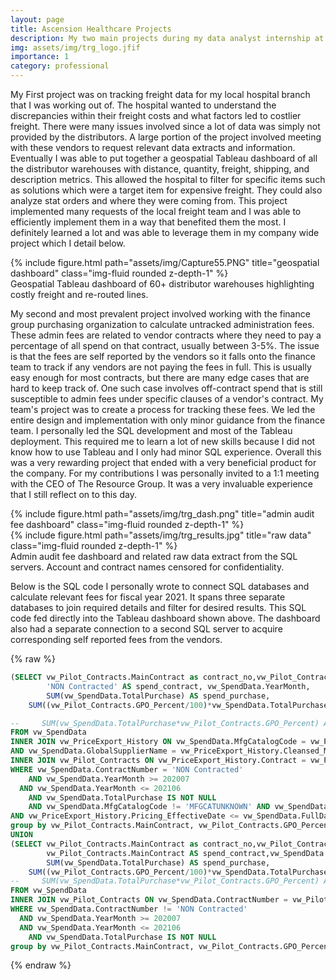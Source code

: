 ```yaml
---
layout: page
title: Ascension Healthcare Projects
description: My two main projects during my data analyst internship at The Resource Group.
img: assets/img/trg_logo.jfif
importance: 1
category: professional
---
```


My First project was on tracking freight data for my local hospital branch that I was working out of. The hospital wanted to understand the discrepancies within their freight costs and what factors led to costlier freight. There were many issues involved since a lot of data was simply not provided by the distributors. A large portion of the project involved meeting with these vendors to request relevant data extracts and information. Eventually I was able to put together a geospatial Tableau dashboard of all the distributor warehouses with distance, quantity, freight, shipping, and description metrics. This allowed the hospital to filter for specific items such as solutions which were a target item for expensive freight. They could also analyze stat orders and where they were coming from. This project implemented many requests of the local freight team and I was able to efficiently implement them in a way that benefited them the most. I definitely learned a lot and was able to leverage them in my company wide project which I detail below.


<div class="row">
    <div class="col-sm mt-3 mt-md-0">
        {% include figure.html path="assets/img/Capture55.PNG" title="geospatial dashboard" class="img-fluid rounded z-depth-1" %}
    </div>
</div>
<div class="caption">
    Geospatial Tableau dashboard of 60+ distributor warehouses highlighting costly freight and re-routed lines.
</div>

My second and most prevalent project involved working with the finance group purchasing organization to calculate untracked administration fees. These admin fees are related to vendor contracts where they need to pay a percentage of all spend on that contract, usually between 3-5%. The issue is that the fees are self reported by the vendors so it falls onto the finance team to track if any vendors are not paying the fees in full. This is usually easy enough for most contracts, but there are many edge cases that are hard to keep track of. One such case involves off-contract spend that is still susceptible to admin fees under specific clauses of a vendor's contract. My team's project was to create a process for tracking these fees. We led the entire design and implementation with only minor guidance from the finance team. I personally led the SQL development and most of the Tableau deployment. This required me to learn a lot of new skills because I did not know how to use Tableau and I only had minor SQL experience. Overall this was a very rewarding project that ended with a very beneficial product for the company. For my contributions I was personally invited to a 1:1 meeting with the CEO of The Resource Group. It was a very invaluable experience that I still reflect on to this day.

<div class="row justify-content-sm-center">
    <div class="col-sm-8 mt-3 mt-md-0">
        {% include figure.html path="assets/img/trg_dash.png" title="admin audit fee dashboard" class="img-fluid rounded z-depth-1" %}
    </div>
    <div class="col-sm-4 mt-3 mt-md-0">
        {% include figure.html path="assets/img/trg_results.jpg" title="raw data" class="img-fluid rounded z-depth-1" %}
    </div>
</div>
<div class="caption">
    Admin audit fee dashboard and related raw data extract from the SQL servers. Account and contract names censored for confidentiality.
</div>

Below is the SQL code I personally wrote to connect SQL databases and calculate relevant fees for fiscal year 2021. It spans three separate databases to join required details and filter for desired results. This SQL code fed directly into the Tableau dashboard shown above. The dashboard also had a separate connection to a second SQL server to acquire corresponding self reported fees from the vendors.

{% raw %}
```sql
(SELECT vw_Pilot_Contracts.MainContract as contract_no,vw_Pilot_Contracts.GPO_Percent AS gpo_percent, vw_Pilot_Contracts.Discipline,
        'NON Contracted' AS spend_contract, vw_SpendData.YearMonth,
        SUM(vw_SpendData.TotalPurchase) AS spend_purchase,
    SUM((vw_Pilot_Contracts.GPO_Percent/100)*vw_SpendData.TotalPurchase) AS spend_due

--     SUM(vw_SpendData.TotalPurchase*vw_Pilot_Contracts.GPO_Percent) AS spend_due
FROM vw_SpendData
INNER JOIN vw_PriceExport_History ON vw_SpendData.MfgCatalogCode = vw_PriceExport_History.Cleansed_PartNo
AND vw_SpendData.GlobalSupplierName = vw_PriceExport_History.Cleansed_MFGName
INNER JOIN vw_Pilot_Contracts ON vw_PriceExport_History.Contract = vw_Pilot_Contracts.Contract
WHERE vw_SpendData.ContractNumber = 'NON Contracted'
    AND vw_SpendData.YearMonth >= 202007
  AND vw_SpendData.YearMonth <= 202106
    AND vw_SpendData.TotalPurchase IS NOT NULL
    AND vw_SpendData.MfgCatalogCode != 'MFGCATUNKNOWN' AND vw_SpendData.MfgCatalogCode != 'SUPPLIERCATUNKNOWN'
AND vw_PriceExport_History.Pricing_EffectiveDate <= vw_SpendData.FullDate AND vw_SpendData.FullDate <= vw_PriceExport_History.Contract_ExpirationDate
group by vw_Pilot_Contracts.MainContract, vw_Pilot_Contracts.GPO_Percent, vw_SpendData.YearMonth, vw_Pilot_Contracts.Discipline)
UNION
(SELECT vw_Pilot_Contracts.MainContract as contract_no,vw_Pilot_Contracts.GPO_Percent AS gpo_percent, vw_Pilot_Contracts.Discipline,
        vw_Pilot_Contracts.MainContract AS spend_contract,vw_SpendData.YearMonth,
        SUM(vw_SpendData.TotalPurchase) AS spend_purchase,
    SUM((vw_Pilot_Contracts.GPO_Percent/100)*vw_SpendData.TotalPurchase) AS spend_due
--     SUM(vw_SpendData.TotalPurchase*vw_Pilot_Contracts.GPO_Percent) AS total_due
FROM vw_SpendData
INNER JOIN vw_Pilot_Contracts ON vw_SpendData.ContractNumber = vw_Pilot_Contracts.Contract
WHERE vw_SpendData.ContractNumber != 'NON Contracted'
  AND vw_SpendData.YearMonth >= 202007
  AND vw_SpendData.YearMonth <= 202106
    AND vw_SpendData.TotalPurchase IS NOT NULL
group by vw_Pilot_Contracts.MainContract, vw_Pilot_Contracts.GPO_Percent,vw_SpendData.YearMonth, vw_Pilot_Contracts.Discipline)
```
{% endraw %}
